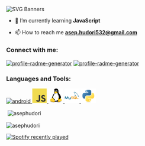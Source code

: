 

![SVG Banners](https://svg-banners.vercel.app/api?type=glitch&text1=こんにちは&text2=コミュ症です。&width=900&height=400)


- 🌱 I’m currently learning **JavaScript**

- 📫 How to reach me **asep.hudori532@gmail.com**

<h3 align="left">Connect with me:</h3> <p align="left"> <a href="https://github.com/asephudori" target="blank"><img align="center" src=https://raw.githubusercontent.com/rahuldkjain/github-profile-readme-generator/master/src/images/icons/Social/github.svg alt="profile-radme-generator" height="30" width="40" /></a> <a href="https://twitter.com/asdori_" target="blank"><img align="center" src=https://raw.githubusercontent.com/rahuldkjain/github-profile-readme-generator/master/src/images/icons/Social/twitter.svg alt="profile-radme-generator" height="30" width="40" /></a> </p>

<h3 align="left">Languages and Tools:</h3> <p align="left"> <a href=https://git-scm.com/ target="_blank" rel="noreferrer"> <img src=https://www.vectorlogo.zone/logos/git-scm/git-scm-icon.svg alt="android" width="40" height="40"/> </a> <a href=https://developer.mozilla.org/en-US/docs/Web/JavaScript target="_blank" rel="noreferrer"> <img src=https://raw.githubusercontent.com/devicons/devicon/master/icons/javascript/javascript-original.svg alt="android" width="40" height="40"/> </a> <a href=https://www.linux.org/ target="_blank" rel="noreferrer"> <img src=https://raw.githubusercontent.com/devicons/devicon/master/icons/linux/linux-original.svg alt="android" width="40" height="40"/> </a> <a href=https://www.mysql.com/ target="_blank" rel="noreferrer"> <img src=https://raw.githubusercontent.com/devicons/devicon/master/icons/mysql/mysql-original-wordmark.svg alt="android" width="40" height="40"/> </a> <a href=https://www.python.org target="_blank" rel="noreferrer"> <img src=https://raw.githubusercontent.com/devicons/devicon/master/icons/python/python-original.svg alt="android" width="40" height="40"/> </a> </p>



    
  <p>&nbsp;<img align="center" src="https://github-readme-stats.vercel.app/api?username=asephudori&show_icons=true&theme=gruvbox&locale=en" alt="asephudori" /></p>
    
  <p><img align="center" src="https://github-readme-streak-stats.herokuapp.com/?user=asephudori&theme=dark" alt="asephudori" /></p>

  [![Spotify recently played](https://spotify-recently-played-readme.vercel.app/api?user=vijlwgs2azt0mbrsxygee2q4u)](https://open.spotify.com/user/vijlwgs2azt0mbrsxygee2q4u)
  
